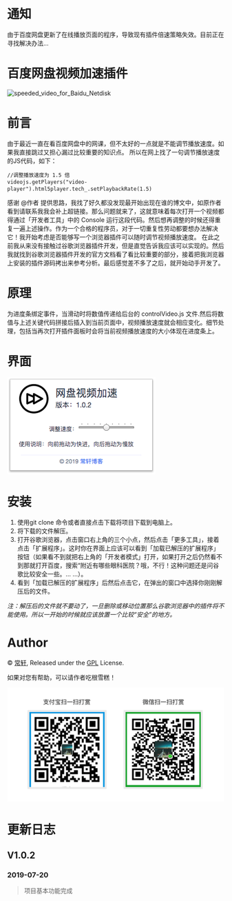 # 通知
由于百度网盘更新了在线播放页面的程序，导致现有插件倍速策略失效。目前正在寻找解决办法...

# 百度网盘视频加速插件

![speeded_video_for_Baidu_Netdisk](https://socialify.git.ci/chxcode/speeded_video_for_Baidu_Netdisk/image?description=1&font=Bitter&language=1&owner=1&pattern=Plus&theme=Light)
# 前言
由于最近一直在看百度网盘中的网课，但不太好的一点就是不能调节播放速度。如果我直接跳过又担心漏过比较重要的知识点。
所以在网上找了一句调节播放速度的JS代码，如下：
```
//调整播放速度为 1.5 倍
videojs.getPlayers("video-player").html5player.tech_.setPlaybackRate(1.5)
```
感谢 @作者 提供思路，我找了好久都没发现最开始出现在谁的博文中，如原作者看到请联系我我会补上超链接。那么问题就来了，这就意味着每次打开一个视频都得通过「开发者工具」中的 Console 运行这段代码。然后想再调整的时候还得重复一遍上述操作。作为一个合格的程序员，对于一切重复性劳动都要想办法解决它！我开始考虑是否能够写一个浏览器插件可以随时调节视频播放速度。
在此之前我从来没有接触过谷歌浏览器插件开发，但是直觉告诉我应该可以实现的。然后我就找到谷歌浏览器插件开发的官方文档看了看比较重要的部分，接着把我浏览器上安装的插件源码拷出来参考分析。最后感觉差不多了之后，就开始动手开发了。
# 原理
为进度条绑定事件，当滑动时将数值传递给后台的 controlVideo.js 文件.然后将数值与上述关键代码拼接后插入到当前页面中，视频播放速度就会相应变化。细节处理，包括当再次打开插件面板时会将当前视频播放速度的大小体现在进度条上。
# 界面
![插件界面](demo.png)
# 安装
1. 使用git clone 命令或者直接点击下载将项目下载到电脑上。
2. 将下载的文件解压。
3. 打开谷歌浏览器，点击窗口右上角的三个小点，然后点击「更多工具」，接着点击「扩展程序」。这时你在界面上应该可以看到「加载已解压的扩展程序」按钮（如果看不到就把右上角的「开发者模式」打开，如果打开之后仍然看不到那就打开百度，搜索“附近有哪些眼科医院？哦，不行！这种问题还是问谷歌比较安全一些。… ...）。
4. 看到「加载已解压的扩展程序」后然后点击它，在弹出的窗口中选择你刚刚解压后的文件。
  
 *注：解压后的文件就不要动了，一旦删除或移动位置那么谷歌浏览器中的插件将不能使用。所以一开始的时候就应该放置一个比较“安全”的地方。*
# Author
© [常轩](http://changxuan.top), Released under the [GPL](https://github.com/chxcode/speed_video_for_Baidu_Netdisk/blob/master/LICENSE) License.

如果对您有帮助，可以请作者吃根雪糕！

![dashang](images/dashang.png)

# 更新日志
## V1.0.2
### 2019-07-20
> 项目基本功能完成

